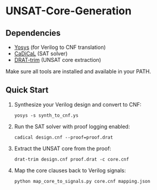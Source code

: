 # UNSAT-Core-Generation
## Dependencies

- [Yosys](https://github.com/YosysHQ/yosys) (for Verilog to CNF translation)
- [CaDiCaL](https://github.com/arminbiere/cadical) (SAT solver)
- [DRAT-trim](https://github.com/msoos/drat-trim) (UNSAT core extraction)

Make sure all tools are installed and available in your PATH.

## Quick Start

1. Synthesize your Verilog design and convert to CNF:

   ```
   yosys -s synth_to_cnf.ys
   ```

2. Run the SAT solver with proof logging enabled:
   ```
   cadical design.cnf --proof=proof.drat
   ```

3. Extract the UNSAT core from the proof:
   ```
   drat-trim design.cnf proof.drat -c core.cnf
   ```

4. Map the core clauses back to Verilog signals:
   ```
   python map_core_to_signals.py core.cnf mapping.json
   ```
